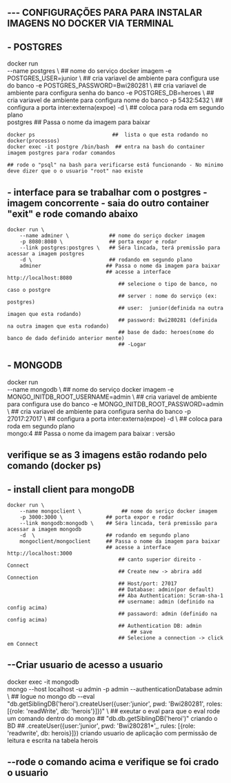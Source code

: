 
## --- CONFIGURAÇÕES PARA PARA INSTALAR IMAGENS NO DOCKER VIA TERMINAL
## - POSTGRES

docker run \
    --name postgres \                 ## nome do serviço docker imagem
    -e POSTGRES_USER=junior \         ## cria variavel de ambiente para configura use do banco
    -e POSTGRES_PASSWORD=Bwi280281 \  ## cria variavel de ambiente para configura senha do banco
    -e POSTGRES_DB=heroes \           ## cria variavel de ambiente para configura nome  do banco
    -p 5432:5432 \                    ## configura a porta inter:externa(expoe)
    -d \                              ## coloca para roda em segundo plano  
    postgres                          ## Passa o nome da imagem para baixar                  

    docker ps                         ##  lista o que esta rodando no docker(processos)
    docker exec -it postgre /bin/bash  ## entra na bash do container imagem postgres para rodar comandos

    ## rode o "psql" na bash para verificarse está funcionando - No minimo deve dizer que o o usuario "root" nao existe

## - interface para se trabalhar com o postgres - imagem concorrente - saia do outro container "exit" e rode comando abaixo

    docker run \
        --name adminer \             ## nome do seriço docker imagem
        -p 8080:8080 \               ## porta expor e rodar
        --link postgres:postgres \   ## Séra lincada, terá premissão para acessar a imagem postgres
        -d \                         ## rodando em segundo plano
        adminer                     ## Passa o nome da imagem para baixar  
                                    ## acesse a interface http://localhost:8080
                                        ## selecione o tipo de banco, no caso o postgre
                                        ## server : nome do serviço (ex: postgres)  
                                        ## user:  junior(definida na outra imagen que esta rodando)    
                                        ## password: Bwi280281 (definida na outra imagen que esta rodando)
                                        ## base de dado: heroes(nome do banco de dado definido anterior mente)
                                        ## -Logar

## - MONGODB

docker run \
    --name mongodb \                      ## nome do serviço docker imagem
    -e MONGO_INITDB_ROOT_USERNAME=admin \ ## cria variavel de ambiente para configura use do banco
    -e MONGO_INITDB_ROOT_PASSWORD=admin \ ## cria variavel de ambiente para configura senha do banco
    -p 27017:27017 \                      ## configura a porta inter:externa(expoe)
    -d \                                  ## coloca para roda em segundo plano  
    mongo:4                               ## Passa o nome da imagem para baixar  : versão   

## verifique se as 3 imagens estão rodando pelo comando (docker ps)

## - install client para mongoDB
    docker run \
        --name mongoclient \             ## nome do seriço docker imagem
        -p 3000:3000 \              ## porta expor e rodar
        --link mongodb:mongodb \    ## Séra lincada, terá premissão para acessar a imagem mongodb
        -d  \                       ## rodando em segundo plano
        mongoclient/mongoclient     ## Passa o nome da imagem para baixar  
                                    ## acesse a interface http://localhost:3000
                                        ## canto superior direito - Connect
                                        ## Create new -> abrira add Connection
                                        ## Host/port: 27017    
                                        ## Database: admin(por default)
                                        ## Aba Authentication: Scram-sha-1
                                        ## username: admin (definido na config acima)
                                        ## passaword: admin (definido na config acima)
                                        ## Authentication DB: admin
                                            ## save
                                        ## Selecione a connection -> click em Connect
## --Criar usuario de acesso a usuario

docker exec -it mongodb \
    mongo --host localhost -u admin -p admin --authenticationDatabase admin \ ## logue no mongo db
    --eval "db.getSiblingDB('heroi').createUser({user:'junior', pwd: 'Bwi280281', roles: [{role: 'readWrite', db: 'herois'}]})" \ 
                                        ## exeutar o eval para que o eval rode um comando dentro do mongo
                                        ## "db.db.getSiblingDB('heroi')" criando o BD
                                        ## .createUser({user:'junior', pwd: 'Bwi280281*',, rules: [{role: 'readwrite', db: herois}]}) criando usuario de aplicação com permissão de leitura e escrita na tabela herois
## --rode o comando acima e verifique se foi crado o usuario
